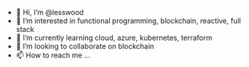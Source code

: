 - 👋 Hi, I’m @lesswood
- 👀 I’m interested in functional programming, blockchain, reactive, full stack
- 🌱 I’m currently learning cloud, azure, kubernetes, terraform
- 💞️ I’m looking to collaborate on blockchain
- 📫 How to reach me ...

<!---
lesswood/lesswood is a ✨ special ✨ repository because its `README.md` (this file) appears on your GitHub profile.
You can click the Preview link to take a look at your changes.
--->
